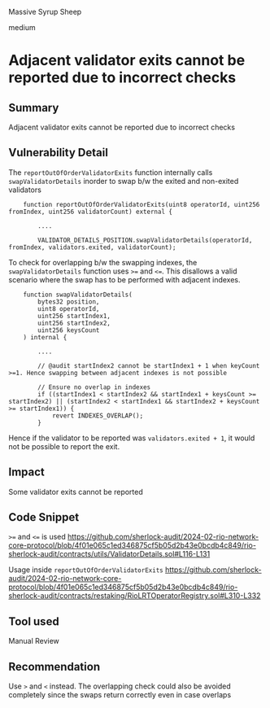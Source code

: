 Massive Syrup Sheep

medium

# Adjacent validator exits cannot be reported due to incorrect checks

## Summary
Adjacent validator exits cannot be reported due to incorrect checks

## Vulnerability Detail
The `reportOutOfOrderValidatorExits` function internally calls `swapValidatorDetails` inorder to swap b/w the exited and non-exited validators

```solidity
    function reportOutOfOrderValidatorExits(uint8 operatorId, uint256 fromIndex, uint256 validatorCount) external {
        
        ....

        VALIDATOR_DETAILS_POSITION.swapValidatorDetails(operatorId, fromIndex, validators.exited, validatorCount);
```

To check for overlapping b/w the swapping indexes, the `swapValidatorDetails` function uses `>=` and `<=`. This disallows a valid scenario where the swap has to be performed with adjacent indexes.  

```solidity
    function swapValidatorDetails(
        bytes32 position,
        uint8 operatorId,
        uint256 startIndex1,
        uint256 startIndex2,
        uint256 keysCount
    ) internal {
        
        ....

        // @audit startIndex2 cannot be startIndex1 + 1 when keyCount >=1. Hence swapping between adjacent indexes is not possible 

        // Ensure no overlap in indexes
        if ((startIndex1 < startIndex2 && startIndex1 + keysCount >= startIndex2) || (startIndex2 < startIndex1 && startIndex2 + keysCount >= startIndex1)) {
            revert INDEXES_OVERLAP();
        }
```

Hence if the validator to be reported was `validators.exited + 1`, it would not be possible to report the exit.

## Impact
Some validator exits cannot be reported 

## Code Snippet
`>=` and `<=` is used
https://github.com/sherlock-audit/2024-02-rio-network-core-protocol/blob/4f01e065c1ed346875cf5b05d2b43e0bcdb4c849/rio-sherlock-audit/contracts/utils/ValidatorDetails.sol#L116-L131

Usage inside `reportOutOfOrderValidatorExits`
https://github.com/sherlock-audit/2024-02-rio-network-core-protocol/blob/4f01e065c1ed346875cf5b05d2b43e0bcdb4c849/rio-sherlock-audit/contracts/restaking/RioLRTOperatorRegistry.sol#L310-L332

## Tool used

Manual Review

## Recommendation
Use `>` and `<` instead. The overlapping check could also be avoided completely since the swaps return correctly even in case overlaps 